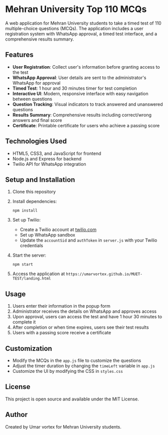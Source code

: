 # Mehran University Top 110 MCQs

A web application for Mehran University students to take a timed test of 110 multiple-choice questions (MCQs). The application includes a user registration system with WhatsApp approval, a timed test interface, and a comprehensive results summary.

## Features

- **User Registration**: Collect user's information before granting access to the test
- **WhatsApp Approval**: User details are sent to the administrator's WhatsApp for approval
- **Timed Test**: 1 hour and 30 minutes timer for test completion
- **Interactive UI**: Modern, responsive interface with easy navigation between questions
- **Question Tracking**: Visual indicators to track answered and unanswered questions
- **Results Summary**: Comprehensive results including correct/wrong answers and final score
- **Certificate**: Printable certificate for users who achieve a passing score

## Technologies Used

- HTML5, CSS3, and JavaScript for frontend
- Node.js and Express for backend
- Twilio API for WhatsApp integration

## Setup and Installation

1. Clone this repository
2. Install dependencies:
   ```
   npm install
   ```
3. Set up Twilio:
   - Create a Twilio account at [twilio.com](https://www.twilio.com)
   - Set up WhatsApp sandbox
   - Update the `accountSid` and `authToken` in `server.js` with your Twilio credentials

4. Start the server:
   ```
   npm start
   ```
   
5. Access the application at `https://umarvortex.github.io/MUET-TEST/landing.html`

## Usage

1. Users enter their information in the popup form
2. Administrator receives the details on WhatsApp and approves access
3. Upon approval, users can access the test and have 1 hour 30 minutes to complete it
4. After completion or when time expires, users see their test results
5. Users with a passing score receive a certificate

## Customization

- Modify the MCQs in the `app.js` file to customize the questions
- Adjust the timer duration by changing the `timeLeft` variable in `app.js`
- Customize the UI by modifying the CSS in `styles.css`

## License

This project is open source and available under the MIT License.

## Author 

Created by Umar vortex for Mehran University students. 